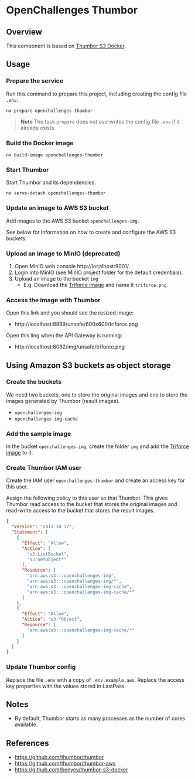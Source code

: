 # OpenChallenges Thumbor

## Overview

This component is based on [Thumbor S3 Docker].

## Usage

### Prepare the service

Run this command to prepare this project, including creating the config file `.env`.

```console
nx prepare openchallenges-thumbor
```

> **Note** The task `prepare` does not overwrites the config file `.env` if it already exists.

### Build the Docker image

```console
nx build-image openchallenges-thumbor
```

### Start Thumbor

Start Thumbor and its dependencies:

```console
nx serve-detach openchallenges-thumbor
```

### Update an image to AWS S3 bucket

Add images to the AWS S3 bucket `openchallenges-img`.

See below for information on how to create and configure the AWS S3 buckets.

### Upload an image to MinIO (deprecated)

1. Open MinIO web console http://localhost:9001/.
2. Login into MinIO (see MinIO project folder for the default credentials).
3. Upload an image to the bucket `img`
    - E.g. Download the [Triforce image] and name it `triforce.png`.

### Access the image with Thumbor

Open this link and you should see the resized image:

- http://localhost:8889/unsafe/600x600/triforce.png

Open this ling when the API Gateway is running:

- http://localhost:8082/img/unsafe/triforce.png

## Using Amazon S3 buckets as object storage

### Create the buckets

We need two buckets, one to store the original images and one to store the images generated by
Thumbor (result images).

- `openchallenges-img`
- `openchallenges-img-cache`

### Add the sample image

In the bucket `openchallenges-img`, create the folder `img` and add the [Triforce image] to it.

### Create Thumbor IAM user

Create the IAM user `openchallenges-thumbor` and create an access key for this user.

Assign the following policy to this user so that Thumbor. This gives Thumbor read access to the
bucket that stores the original images and read-write access to the bucket that stores the result
images.

```json
{
  "Version": "2012-10-17",
  "Statement": [
    {
      "Effect": "Allow",
      "Action": [
        "s3:ListBucket",
        "s3:GetObject*"
      ],
      "Resource": [
        "arn:aws:s3:::openchallenges-img",
        "arn:aws:s3:::openchallenges-img/*",
        "arn:aws:s3:::openchallenges-img-cache",
        "arn:aws:s3:::openchallenges-img-cache/*"
      ]
    },
    {
      "Effect": "Allow",
      "Action": "s3:*Object",
      "Resource": [
        "arn:aws:s3:::openchallenges-img-cache/*"
      ]
    }
  ]
}
```

### Update Thumbor config

Replace the file `.env` with a copy of `.env.example.aws`. Replace the access key properties with
the values stored in LastPass.

## Notes

- By default, Thumbor starts as many processes as the number of cores available.

## References

- https://github.com/thumbor/thumbor
- https://github.com/thumbor/thumbor-aws
- https://github.com/beeyev/thumbor-s3-docker

<!-- Links -->

[Thumbor S3 Docker]: https://github.com/beeyev/thumbor-s3-docker
[Triforce image]: https://static.wikia.nocookie.net/zelda_gamepedia_en/images/7/70/ALBW_Triforce_Artwork.png/revision/latest/scale-to-width-down/1000?cb=20140604184126&format=original